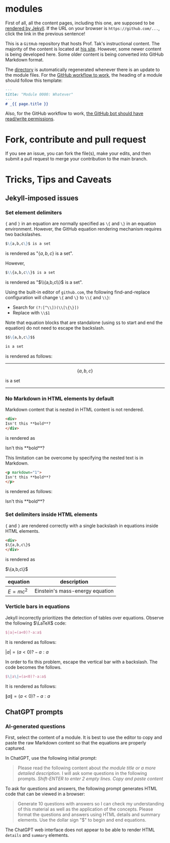 # modules

First of all, all the content pages, including this one, are supposed to be [rendered by Jekyll](https://proftak.github.io/modules). If the URL on your browser is `https://github.com/...`, click the link in the previous sentence!

This is a `GitHub` repository that hosts Prof. Tak's instructional content. The majority of the content is located at [his site](http://dtkb.org/~auyeunt/teaches/modules). However, some newer content is being developed here. Some older content is being converted into GitHub Markdown format.

The [directory](directory.md) is automatically regenerated whenever there is an update to the module files. For the [GitHub workflow to work](https://docs.github.com/en/actions/using-workflows), the heading of a module should follow this template:

```markdown
---
title: "Module 0000: Whatever"
---
# _{{ page.title }}
```

Also, for the GitHub workflow to work, [the GitHub bot should have read/write permissions](https://github.com/marketplace/actions/github-push).

# Fork, contribute and pull request

If you see an issue, you can fork the file(s), make your edits, and then submit a pull request to merge your contribution to the main branch.

# Tricks, Tips and Caveats

## Jekyll-imposed issues

### Set element delimiters

`{` and `}` in an equation are normally specified as `\{` and `\}` in an equation environment. However, the GitHub equation rendering mechanism requires two backslashes.

```markdown
$\{a,b,c\}$ is a set
```

is rendered as "$\{a,b,c\}$ is a set".

However,

```markdown
$\\{a,b,c\\}$ is a set
```

is rendered as "$\\{a,b,c\\}$ is a set".

Using the built-in editor of `github.com`, the following find-and-replace configuration will change `\{` and `\}` to `\\{` and `\\}`:

* Search for `(?:[^\\])(\\[\{\}])`
* Replace with `\\$1`

Note that equation blocks that are standalone (using `$$` to start and end the equation) do not need to escape the backslash. 

```markdown
$$\{a,b,c\}$$

is a set
```
is rendered as follows:

---

$$\{a,b,c\}$$

is a set

---

### No Markdown in HTML elements by default

Markdown content that is nested in HTML content is not rendered. 

```html
<div>
Isn't this **bold**?
</div>
```

is rendered as

<p>
Isn't this **bold**?
</p>

This limitation can be overcome by specifying the nested text is in Markdown.

```html
<p markdown="1">
Isn't this **bold**?
</p>
```

is rendered as follows:

<p markdown="1">
Isn't this **bold**?
</p>


### Set delimiters inside HTML elements

`{` and `}` are rendered correctly with a single backslash in equations inside HTML elements.

```HTML
<div>
$\{a,b,c\}$
</div>
```

is rendered as 

<div>
$\{a,b,c\}$
</div>

|equation|description|
|-|-|
|$E=mc^2$|Einstein's mass-energy equation|

### Verticle bars in equations

Jekyll incorrectly prioritizes the detection of tables over equations. Observe the following $\LaTeX$ code:

```latex
$|a|=(a<0)?-a:a$
```

It is rendered as follows:

$|a|=(a<0)?-a:a$

In order to fix this problem, escape the vertical bar with a backslash. The code becomes the follows.

```latex
$\|a\|=(a<0)?-a:a$
```

It is rendered as follows:

$\|a\|=(a<0)?-a:a$



## ChatGPT prompts

### AI-generated questions

First, select the content of a module. It is best to use the editor to copy and paste the raw Markdown content so that the equations are properly captured.

In ChatGPT, use the following initial prompt: 

> Please read the following content about *the module title or a more detailed description.* I will ask some questions in the following prompts.
> *Shift-ENTER to enter 2 empty lines.*
> *Copy and paste content*

To ask for questions and answers, the following prompt generates HTML code that can be viewed in a browser:

> Generate 10 questions with answers so I can check my understanding of this material as well as the application of the concepts. Please format the questions and answers using HTML details and summary elements. Use the dollar sign "$" to begin and end equations.

The ChatGPT web interface does not appear to be able to render HTML `details` and `summary` elements.
